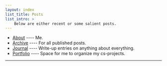 ```yaml
---
layout: index
list_title: Posts
list_intro: >
    Below are either recent or some salient posts. 
---
```



- <a href="/about">About</a> ---- Me. 
- <a href='/archive'>Archive</a> ---- For all published posts.
- <a href="/journal">Journal</a> ---- Write-up entries on anything about everything.
- <a href="/portfolio">Portfolio</a> ---- Space for me to organize my cs-projects.


<!-- 
<p>A few important tags: <a href="/archive/tag/literature/">Literature</a> — <a href="/archive/tag/poetry/">Poetry</a> — <a href="/archive/tag/computer-science/">Comp-Science</a> — <a href="/archive/tag/cinema/">Cinema</a></p>
 -->

<!-- <details class="small-details">
	<summary class="question">click for full tag-cloud</summary>
	<span class="answer">
	{%- include tag-cloud.html tags=site.tags -%}</span>
</details>
 -->
<hr style="margin-top: 2%; opacity: 1; margin-bottom: 2%;">
		
		
		
		
		
		
		